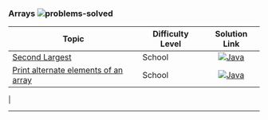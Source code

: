 ### Arrays ![problems-solved](https://img.shields.io/badge/Solved-6/6-1abc9c.svg)

| Topic | Difficulty Level | Solution Link |
|---------|------------------|:-------------:|
| [Second Largest](https://practice.geeksforgeeks.org/problems/second-largest3735/1?page=1&difficulty[]=-2&category[]=Arrays&sortBy=submissions) | School | [![Java](https://img.icons8.com/color/40/000000/java-coffee-cup-logo.png)](GFGPractise/com.gfg/src/main/java/com/gfg/arrays/PrintAlternateElements.java) |
| [Print alternate elements of an array]([https://www.hackerrank.com/challenges/2d-array](https://practice.geeksforgeeks.org/problems/print-alternate-elements-of-an-array/1?page=1&difficulty[]=-2&category[]=Arrays&sortBy=submissions)) | School | [![Java](https://img.icons8.com/color/40/000000/java-coffee-cup-logo.png)](com.gfg/src/main/java/com/gfg/arrays/PrintAlternateElements.java) |
|

---
